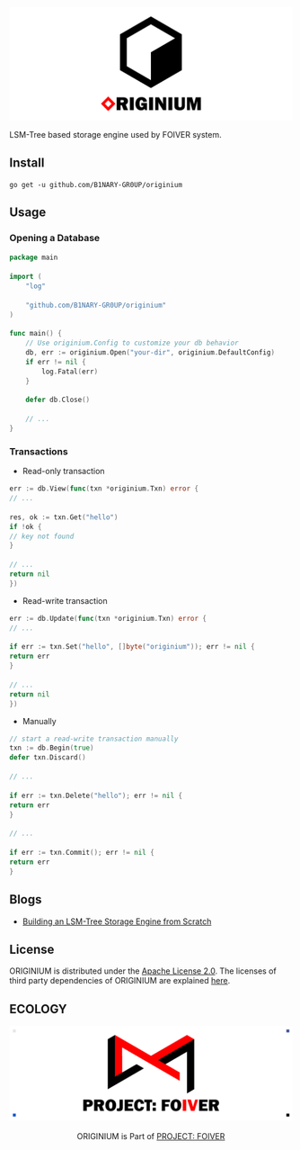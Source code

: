 ![ORIGINIUM](./images/ORIGINIUM.png)

LSM-Tree based storage engine used by FOIVER system.

## Install

```shell
go get -u github.com/B1NARY-GR0UP/originium
```

## Usage

### Opening a Database

```go
package main

import (
	"log"

	"github.com/B1NARY-GR0UP/originium"
)

func main() {
	// Use originium.Config to customize your db behavior
	db, err := originium.Open("your-dir", originium.DefaultConfig)
	if err != nil {
		log.Fatal(err)
	}

	defer db.Close()

	// ...
}
```

### Transactions

- Read-only transaction

```go
err := db.View(func(txn *originium.Txn) error {
// ...

res, ok := txn.Get("hello")
if !ok {
// key not found
}

// ...
return nil
})
```

- Read-write transaction

```go
err := db.Update(func(txn *originium.Txn) error {
// ...

if err := txn.Set("hello", []byte("originium")); err != nil {
return err
}

// ...
return nil
})
```

- Manually

```go
// start a read-write transaction manually
txn := db.Begin(true)
defer txn.Discard()

// ...

if err := txn.Delete("hello"); err != nil {
return err
}

// ...

if err := txn.Commit(); err != nil {
return err
}
```

## Blogs

- [Building an LSM-Tree Storage Engine from Scratch](https://dev.to/justlorain/building-an-lsm-tree-storage-engine-from-scratch-3eom)

## License

ORIGINIUM is distributed under the [Apache License 2.0](./LICENSE). The licenses of third party dependencies of ORIGINIUM are explained [here](./licenses).

## ECOLOGY

<p align="center">
<img src="https://github.com/justlorain/justlorain/blob/main/images/PROJECT-FOIVER.png" alt="PROJECT: FOIVER"/>
<br/><br/>
ORIGINIUM is Part of <a href="https://github.com/B1NARY-GR0UP">PROJECT: FOIVER</a>
</p>
